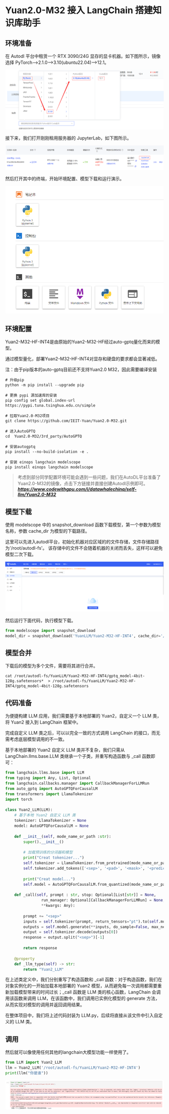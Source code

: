 # Yuan2.0-M32 接入 LangChain 搭建知识库助手

## 环境准备

在 Autodl 平台中租赁一个 RTX 3090/24G 显存的显卡机器。如下图所示，镜像选择 PyTorch-->2.1.0-->3.10(ubuntu22.04)-->12.1。

![开启机器配置选择](images/01-1.png)

接下来，我们打开刚刚租用服务器的 JupyterLab，如下图所示。

![开启JupyterLab](images/01-2.png)

然后打开其中的终端，开始环境配置、模型下载和运行演示。  

![开启终端](images/01-3.png)

## 环境配置

Yuan2-M32-HF-INT4是由原始的Yuan2-M32-HF经过auto-gptq量化而来的模型。

通过模型量化，部署Yuan2-M32-HF-INT4对显存和硬盘的要求都会显著减低。

注：由于pip版本的auto-gptq目前还不支持Yuan2.0 M32，因此需要编译安装

```shell
# 升级pip
python -m pip install --upgrade pip

# 更换 pypi 源加速库的安装
pip config set global.index-url https://pypi.tuna.tsinghua.edu.cn/simple

# 拉取Yuan2.0-M32项目
git clone https://github.com/IEIT-Yuan/Yuan2.0-M32.git

# 进入AutoGPTQ
cd  Yuan2.0-M32/3rd_party/AutoGPTQ

# 安装autogptq
pip install --no-build-isolation -e .

# 安装 einops langchain modelscope
pip install einops langchain modelscope
```

> 考虑到部分同学配置环境可能会遇到一些问题，我们在AutoDL平台准备了Yuan2.0-M32的镜像，点击下方链接并直接创建Autodl示例即可。
> ***https://www.codewithgpu.com/i/datawhalechina/self-llm/Yuan2.0-M32***


## 模型下载  

使用 modelscope 中的 snapshot_download 函数下载模型，第一个参数为模型名称，参数 cache_dir 为模型的下载路径。

这里可以先进入autodl平台，初始化机器对应区域的的文件存储，文件存储路径为'/root/autodl-fs'。
该存储中的文件不会随着机器的关闭而丢失，这样可以避免模型二次下载。

![autodl-fs](images/autodl-fs.png)

然后运行下面代码，执行模型下载。

```python
from modelscope import snapshot_download
model_dir = snapshot_download('YuanLLM/Yuan2-M32-HF-INT4', cache_dir='/root/autodl-fs')
``` 

## 模型合并

下载后的模型为多个文件，需要将其进行合并。

```shell
cat /root/autodl-fs/YuanLLM/Yuan2-M32-HF-INT4/gptq_model-4bit-128g.safetensors*  > /root/autodl-fs/YuanLLM/Yuan2-M32-HF-INT4/gptq_model-4bit-128g.safetensors
```

## 代码准备

为便捷构建 LLM 应用，我们需要基于本地部署的 Yuan2，自定义一个 LLM 类，将 Yuan2 接入到 LangChain 框架中。

完成自定义 LLM 类之后，可以以完全一致的方式调用 LangChain 的接口，而无需考虑底层模型调用的不一致。

基于本地部署的 Yuan2 自定义 LLM 类并不复杂，我们只需从 LangChain.llms.base.LLM 类继承一个子类，并重写构造函数与 _call 函数即可：

```python
from langchain.llms.base import LLM
from typing import Any, List, Optional
from langchain.callbacks.manager import CallbackManagerForLLMRun
from auto_gptq import AutoGPTQForCausalLM
from transformers import LlamaTokenizer
import torch

class Yuan2_LLM(LLM):
    # 基于本地 Yuan2 自定义 LLM 类
    tokenizer: LlamaTokenizer = None
    model: AutoGPTQForCausalLM = None

    def __init__(self, mode_name_or_path :str):
        super().__init__()

        # 加载预训练的分词器和模型
        print("Creat tokenizer...")
        self.tokenizer = LlamaTokenizer.from_pretrained(mode_name_or_path, add_eos_token=False, add_bos_token=False, eos_token='<eod>')
        self.tokenizer.add_tokens(['<sep>', '<pad>', '<mask>', '<predict>', '<FIM_SUFFIX>', '<FIM_PREFIX>', '<FIM_MIDDLE>','<commit_before>','<commit_msg>','<commit_after>','<jupyter_start>','<jupyter_text>','<jupyter_code>','<jupyter_output>','<empty_output>'], special_tokens=True)

        print("Creat model...")
        self.model = AutoGPTQForCausalLM.from_quantized(mode_name_or_path, trust_remote_code=True).cuda()

    def _call(self, prompt : str, stop: Optional[List[str]] = None,
                run_manager: Optional[CallbackManagerForLLMRun] = None,
                **kwargs: Any):

        prompt += "<sep>"
        inputs = self.tokenizer(prompt, return_tensors="pt").to(self.model.device)
        outputs = self.model.generate(**inputs, do_sample=False, max_new_tokens=256)
        output = self.tokenizer.decode(outputs[0])
        response = output.split("<sep>")[-1]

        return response

    @property
    def _llm_type(self) -> str:
        return "Yuan2_LLM"
```

在上述类定义中，我们分别重写了构造函数和 _call 函数：对于构造函数，我们在对象实例化的一开始加载本地部署的 Yuan2 模型，从而避免每一次调用都需要重新加载模型带来的时间过长；_call 函数是 LLM 类的核心函数，LangChain 会调用该函数来调用 LLM，在该函数中，我们调用已实例化模型的 generate 方法，从而实现对模型的调用并返回调用结果。

在整体项目中，我们将上述代码封装为 LLM.py，后续将直接从该文件中引入自定义的 LLM 类。


## 调用

然后就可以像使用任何其他的langchain大模型功能一样使用了。

```python
from LLM import Yuan2_LLM
llm = Yuan2_LLM('/root/autodl-fs/YuanLLM/Yuan2-M32-HF-INT4')
print(llm("你是谁"))
```

![alt text](./images/02-0.png)
